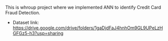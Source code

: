 This is whroup project where we implemented ANN to identify Credit Card Fraud Detection.

* Dataset link: https://drive.google.com/drive/folders/1gaDjdFaJ4hnhOm9GL9UPeLzHGFGz5-h3?usp=sharing
